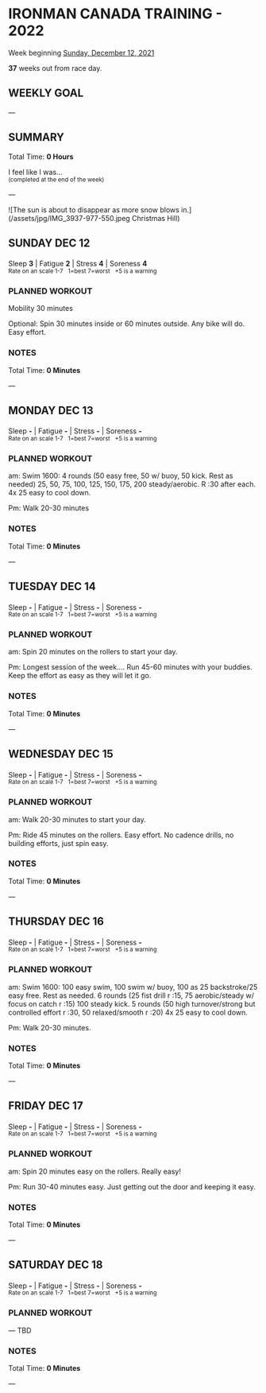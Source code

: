 # IRONMAN CANADA TRAINING - 2022
Week beginning [Sunday, December 12, 2021](javascript:flick('sun');)

**37** weeks out from race day.

## WEEKLY GOAL
&mdash;

## SUMMARY
Total Time: **0 Hours**

I feel like I was...
<br /><sup>(completed at the end of the week)</sup>

&mdash;

![The sun is about to disappear as more snow blows in.](/assets/jpg/IMG_3937-977-550.jpeg Christmas Hill)

## SUNDAY DEC 12
Sleep **3** | Fatigue **2** | Stress **4** | Soreness **4**
<sup><br />Rate on an scale 1-7 &nbsp; 1=best 7=worst &nbsp; +5 is a warning</sup>

### PLANNED WORKOUT
Mobility 30 minutes

Optional: Spin 30 minutes inside or 60 minutes outside. Any bike will do. 
Easy effort.


### NOTES
Total Time: **0 Minutes**

&mdash;  

<!---->
## MONDAY DEC 13
Sleep **-** | Fatigue **-** | Stress **-** | Soreness **-**
<sup><br />Rate on an scale 1-7 &nbsp; 1=best 7=worst &nbsp; +5 is a warning</sup>

### PLANNED WORKOUT
am: Swim 1600: 
4 rounds (50 easy free, 50 w/ buoy, 50 kick. Rest as needed) 
25, 50, 75, 100, 125, 150, 175, 200 steady/aerobic. R :30 after each. 
4x 25 easy to cool down.

Pm: Walk 20-30 minutes  

### NOTES
Total Time: **0 Minutes**

&mdash;  

<!---->
## TUESDAY DEC 14
Sleep **-** | Fatigue **-** | Stress **-** | Soreness **-**
<sup><br />Rate on an scale 1-7 &nbsp; 1=best 7=worst &nbsp; +5 is a warning</sup>

### PLANNED WORKOUT
am: Spin 20 minutes on the rollers to start your day.

Pm: Longest session of the week....
Run 45-60 minutes with your buddies. Keep the effort as easy as they will let it go.

### NOTES
Total Time: **0 Minutes**

&mdash;  

<!---->
## WEDNESDAY DEC 15
Sleep **-** | Fatigue **-** | Stress **-** | Soreness **-**
<sup><br />Rate on an scale 1-7 &nbsp; 1=best 7=worst &nbsp; +5 is a warning</sup>

### PLANNED WORKOUT
am: Walk 20-30 minutes to start your day.

Pm: Ride 45 minutes on the rollers. Easy effort. No cadence drills, no building efforts, just spin easy. 

### NOTES
Total Time: **0 Minutes**

&mdash;  

<!---->
## THURSDAY DEC 16
Sleep **-** | Fatigue **-** | Stress **-** | Soreness **-**
<sup><br />Rate on an scale 1-7 &nbsp; 1=best 7=worst &nbsp; +5 is a warning</sup>

### PLANNED WORKOUT
am: Swim 1600: 
100 easy swim, 100 swim w/ buoy, 100 as 25 backstroke/25 easy free. Rest as needed. 
6 rounds (25 fist drill r :15, 75 aerobic/steady w/ focus on catch r :15) 
100 steady kick. 
5 rounds (50 high turnover/strong but controlled effort r :30, 50 relaxed/smooth r :20) 
4x 25 easy to cool down.

Pm: Walk 20-30 minutes. 

### NOTES
Total Time: **0 Minutes**

&mdash;  

<!---->
## FRIDAY DEC 17
Sleep **-** | Fatigue **-** | Stress **-** | Soreness **-**
<sup><br />Rate on an scale 1-7 &nbsp; 1=best 7=worst &nbsp; +5 is a warning</sup>

### PLANNED WORKOUT
am: Spin 20 minutes easy on the rollers. Really easy!

Pm: Run 30-40 minutes easy. Just getting out the door and keeping it easy.  

### NOTES
Total Time: **0 Minutes**

&mdash;  

<!---->
## SATURDAY DEC 18
Sleep **-** | Fatigue **-** | Stress **-** | Soreness **-**
<sup><br />Rate on an scale 1-7 &nbsp; 1=best 7=worst &nbsp; +5 is a warning</sup>

### PLANNED WORKOUT
&mdash; TBD 

### NOTES
Total Time: **0 Minutes**

&mdash;  
